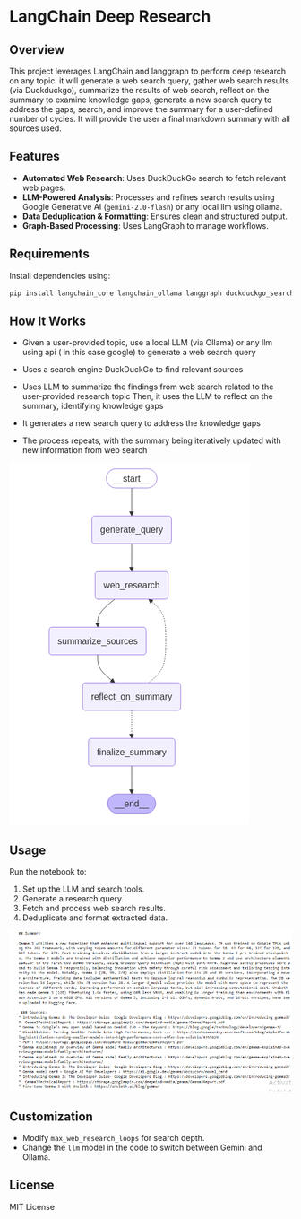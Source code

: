 # LangChain Deep Research

## Overview
This project leverages LangChain and langgraph to perform deep research on any topic. it will generate a web search query, gather web search results (via Duckduckgo), summarize the results of web search, reflect on the summary to examine knowledge gaps, generate a new search query to address the gaps, search, and improve the summary for a user-defined number of cycles. It will provide the user a final markdown summary with all sources used.

## Features
- **Automated Web Research**: Uses DuckDuckGo search to fetch relevant web pages.
- **LLM-Powered Analysis**: Processes and refines search results using Google Generative AI (`gemini-2.0-flash`) or any local llm using ollama.
- **Data Deduplication & Formatting**: Ensures clean and structured output.
- **Graph-Based Processing**: Uses LangGraph to manage workflows.

## Requirements
Install dependencies using:
```bash
pip install langchain_core langchain_ollama langgraph duckduckgo_search langsmith beautifulsoup4 langchain_google_genai
```
## How It Works
- Given a user-provided topic, use a local LLM (via Ollama) or any llm using api ( in this case google) to generate a web search query

- Uses a search engine DuckDuckGo to find relevant sources

- Uses LLM to summarize the findings from web search related to the user-provided research topic Then, it uses the LLM to reflect on the summary, identifying knowledge gaps

- It generates a new search query to address the knowledge gaps

- The process repeats, with the summary being iteratively updated with new information from web search

![flow](images/flow.png)

## Usage
Run the notebook to:
1. Set up the LLM and search tools.
2. Generate a research query.
3. Fetch and process web search results.
4. Deduplicate and format extracted data.

![output](images/output.png)

## Customization
- Modify `max_web_research_loops` for search depth.
- Change the `llm` model in the code to switch between Gemini and Ollama.

## License
MIT License

